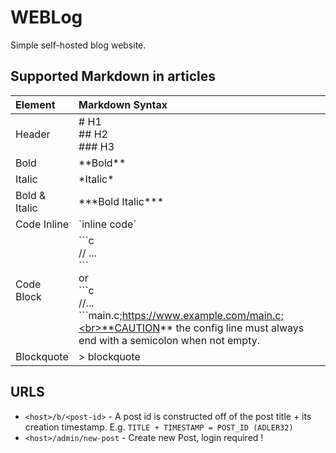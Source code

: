 # WEBLog
Simple self-hosted blog website.


## Supported Markdown in articles
| Element       | Markdown Syntax                                                                                                                                                                       |
| :------------ | :------------------------------------------------------------------------------------------------------------------------------------------------------------------------------------ |
| Header        | # H1<br>## H2<br>### H3                                                                                                                                                               |
| Bold          | \*\*Bold\*\*                                                                                                                                                                          |
| Italic        | \*Italic\*                                                                                                                                                                            |
| Bold & Italic | \*\*\*Bold Italic\*\*\*                                                                                                                                                               |
| Code Inline   | \`inline code\`                                                                                                                                                                       |
| Code Block    | \`\`\`c<br>// ...<br>\`\`\`<br>or<br>\`\`\`c<br>//...<br>\`\`\`main.c;https://www.example.com/main.c;<br>**CAUTION** the config line must always end with a semicolon when not empty. |
| Blockquote    | \> blockquote                                                                                                                                                                         |

## URLS
- `<host>/b/<post-id>` - A post id is constructed off of the post title + its creation timestamp. E.g. `TITLE + TIMESTAMP = POST_ID (ADLER32)`
- `<host>/admin/new-post` - Create new Post, login required !